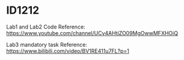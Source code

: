 # ID1212

Lab1 and Lab2 Code Reference: https://www.youtube.com/channel/UCv4AHtiZO09MgOwwMFXHOiQ

Lab3 mandatory task Reference:  https://www.bilibili.com/video/BV1RE411u7FL?p=1
